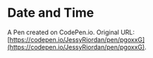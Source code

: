 # Date and Time

A Pen created on CodePen.io. Original URL: [https://codepen.io/JessyRiordan/pen/pgoxxG](https://codepen.io/JessyRiordan/pen/pgoxxG).
